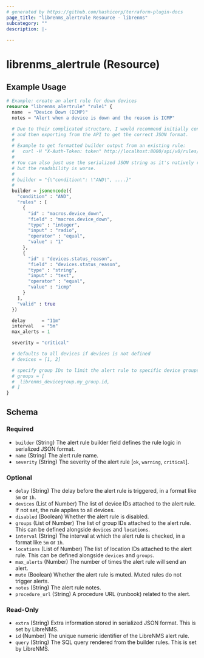 ```yaml
---
# generated by https://github.com/hashicorp/terraform-plugin-docs
page_title: "librenms_alertrule Resource - librenms"
subcategory: ""
description: |-
  
---
```


# librenms_alertrule (Resource)



## Example Usage

```terraform
# Example: create an alert rule for down devices
resource "librenms_alertrule" "rule1" {
  name  = "Device Down (ICMP)"
  notes = "Alert when a device is down and the reason is ICMP"

  # Due to their complicated structure, I would recommend initially configuring the rule in the LibreNMS UI
  # and then exporting from the API to get the correct JSON format.
  #
  # Example to get formatted builder output from an existing rule:
  #   curl -H "X-Auth-Token: token" http://localhost:8000/api/v0/rules/2 | jq '.rules.[0].builder | fromjson'
  #
  # You can also just use the serialized JSON string as it's natively represented in the LibreNMS API output,
  # but the readability is worse.
  #
  # builder = "{\"condition\": \"AND\", ....}"
  #
  builder = jsonencode({
    "condition" : "AND",
    "rules" : [
      {
        "id" : "macros.device_down",
        "field" : "macros.device_down",
        "type" : "integer",
        "input" : "radio",
        "operator" : "equal",
        "value" : "1"
      },
      {
        "id" : "devices.status_reason",
        "field" : "devices.status_reason",
        "type" : "string",
        "input" : "text",
        "operator" : "equal",
        "value" : "icmp"
      }
    ],
    "valid" : true
  })

  delay      = "11m"
  interval   = "5m"
  max_alerts = 1

  severity = "critical"

  # defaults to all devices if devices is not defined
  # devices = [1, 2]

  # specify group IDs to limit the alert rule to specific device groups
  # groups = [
  #  librenms_devicegroup.my_group.id,
  # ]
}
```

<!-- schema generated by tfplugindocs -->
## Schema

### Required

- `builder` (String) The alert rule builder field defines the rule logic in serialized JSON format.
- `name` (String) The alert rule name.
- `severity` (String) The severity of the alert rule [`ok`, `warning`, `critical`].

### Optional

- `delay` (String) The delay before the alert rule is triggered, in a format like `5m` or `1h`.
- `devices` (List of Number) The list of device IDs attached to the alert rule. If not set, the rule applies to all devices.
- `disabled` (Boolean) Whether the alert rule is disabled.
- `groups` (List of Number) The list of group IDs attached to the alert rule. This can be defined alongside `devices` and `locations`.
- `interval` (String) The interval at which the alert rule is checked, in a format like `5m` or `1h`.
- `locations` (List of Number) The list of location IDs attached to the alert rule. This can be defined alongside `devices` and `groups`.
- `max_alerts` (Number) The number of times the alert rule will send an alert.
- `mute` (Boolean) Whether the alert rule is muted. Muted rules do not trigger alerts.
- `notes` (String) The alert rule notes.
- `procedure_url` (String) A procedure URL (runbook) related to the alert.

### Read-Only

- `extra` (String) Extra information stored in serialized JSON format. This is set by LibreNMS.
- `id` (Number) The unique numeric identifier of the LibreNMS alert rule.
- `query` (String) The SQL query rendered from the builder rules. This is set by LibreNMS.
